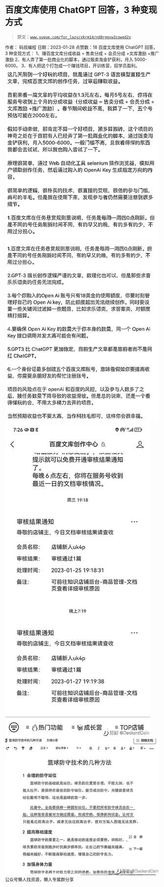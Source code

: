 # 百度文库使用 ChatGPT 回答，3 种变现方式

> 原文：[`www.yuque.com/for_lazy/xkrm14/nd8rggvw3cowqd2v`](https://www.yuque.com/for_lazy/xkrm14/nd8rggvw3cowqd2v)

<ne-p id="u2fd94957" data-lake-id="u2fd94957"><ne-text id="u2a97e4fb">作者： 码叔编程</ne-text></ne-p> <ne-p id="u7f88326e" data-lake-id="u7f88326e"><ne-text id="uccd0647d">日期：2023-01-28</ne-text></ne-p> <ne-p id="u8c7141e2" data-lake-id="u8c7141e2"><ne-text id="uc00955a2">点赞数：</ne-text><ne-text id="u30765a53" ne-bold="true">18</ne-text></ne-p> <ne-hole id="ubdf4a11c" data-lake-id="ubdf4a11c"><ne-card data-card-name="hr" data-card-type="block" id="WvX85" data-event-boundary="card"><ne-p id="uf7bad0b3" data-lake-id="uf7bad0b3"><ne-text id="u9c04f516">百度文库使用 ChatGPT 回答，3 种变现方式： 1、赚百度文库分成收益 = 售卖分成 + 会员分成 +文库激励 +推广激励</ne-text> <ne-text id="u2c998642">2、有人弄了第一批商业化的脚本，通过贩卖淘金铲获利，月入 5000-6000。 3、有人把这个打包成一个赚钱项目，开训练营，招学员盈利。</ne-text></ne-p> <ne-p id="u328954bf" data-lake-id="u328954bf"><ne-card data-card-name="image" data-card-type="inline" id="TqE3p" data-event-boundary="card">![](img/56d5f2a859c3be7cf308b6ac861a6980.png)</ne-card></ne-p> <ne-p id="u3d9fd08f" data-lake-id="u3d9fd08f"><ne-card data-card-name="image" data-card-type="inline" id="iZzGb" data-event-boundary="card">![](img/14f8704ac65c6aec8d6151cd83cda5de.png)</ne-card></ne-p> <ne-p id="u801cc65c" data-lake-id="u801cc65c"><ne-card data-card-name="image" data-card-type="inline" id="aiOVJ" data-event-boundary="card">![](img/446ec07cfdb4c778e433675a71c27f1f.png)</ne-card></ne-p> <ne-p id="u8ab6c1f4" data-lake-id="u8ab6c1f4"><ne-card data-card-name="image" data-card-type="inline" id="JlRIh" data-event-boundary="card">![](img/a3697fb5e700bb213bd87d9c5987da7a.png)</ne-card></ne-p> <ne-hole id="u052b0827" data-lake-id="u052b0827"><ne-card data-card-name="hr" data-card-type="block" id="vWMr2" data-event-boundary="card"><ne-p id="uc3fa8f88" data-lake-id="uc3fa8f88"><ne-text id="u45220cb4">公众号懒人找资源，懒人专属群分享</ne-text></ne-p></ne-card></ne-hole></ne-card></ne-hole>